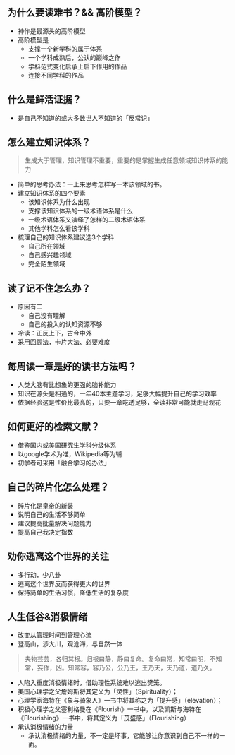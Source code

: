 ## 为什么要读难书？&& 高阶模型？
* 神作是最源头的高阶模型
* 高阶模型是
  * 支撑一个新学科的属于体系
  * 一个学科成熟后，公认的巅峰之作
  * 学科范式变化启承上启下作用的作品
  * 连接不同学科的作品

## 什么是鲜活证据？
* 是自己不知道的或大多数世人不知道的「反常识」

## 怎么建立知识体系？
> 生成大于管理，知识管理不重要，重要的是掌握生成任意领域知识体系的能力
* 简单的思考办法：一上来思考怎样写一本该领域的书。
* 建立知识体系的四个要素
  * 该知识体系为什么出现
  * 支撑该知识体系的一级术语体系是什么
  * 一级术语体系又演绎了怎样的二级术语体系
  * 其他学科怎么看该学科
* 梳理自己的知识体系建议选3个学科
  * 自己所在领域
  * 自己感兴趣领域
  * 完全陌生领域

## 读了记不住怎么办？
* 原因有二
  * 自己没有理解
  * 自己的投入的认知资源不够
* 冷读：正反上下，古今中外
* 采用回顾法，卡片大法、必要难度

## 每周读一章是好的读书方法吗？
* 人类大脑有比想象的更强的脑补能力
* 知识在源头是相通的，一年40本主题学习，足够大幅提升自己的学习效率
* 依据经验这是性价比最高的，只要一章吃透足够，全读非常可能就走马观花


## 如何更好的检索文献？
* 借鉴国内或美国研究生学科分级体系
* 以google学术为准，Wikipedia等为辅
* 初学者可采用「融合学习的办法」

## 自己的碎片化怎么处理？
* 碎片化是皇帝的新装
* 说明自己的生活不够简单
* 建议提高批量解决问题能力
* 提高自己我决定指数

## 劝你逃离这个世界的关注
* 多行动，少八卦
* 逃离这个世界反而获得更大的世界
* 保持简单的生活习惯，降低生活的复杂度

## 人生低谷&消极情绪
* 改变从管理时间到管理心流
* 登高山，涉大川，观沧海，与自然一体
> 夫物芸芸，各归其根。归根曰静，静曰复命。复命曰常，知常曰明，不知常，妄作，凶。知常容，容乃公，公乃王，王乃天，天乃道，道乃久。
  * 人陷入重度消极情绪时，借助理性系统难以逃出樊笼。
  * 美国心理学之父詹姆斯将其定义为「灵性」（Spirituality）；
  * 心理学家海特在《象与骑象人》一书中将其称之为「提升感」（elevation）；
  * 积极心理学之父塞利格曼在《Flourish》一书中，以及凯斯与海特在《Flourishing》一书中，将其定义为「茂盛感」（Flourishing）
* 承认消极情绪的力量
  * 承认消极情绪的力量，不一定是坏事，它能够让你意识到自己不一样的一面。
  



## 
